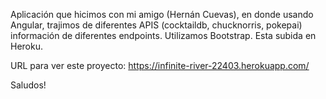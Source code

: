 Aplicación que hicimos con mi amigo (Hernán Cuevas), en donde usando Angular, trajimos de diferentes APIS (cocktaildb, chucknorris, pokepai) información de diferentes endpoints. Utilizamos Bootstrap. Esta subida en Heroku.

URL para ver este proyecto: https://infinite-river-22403.herokuapp.com/

Saludos!





